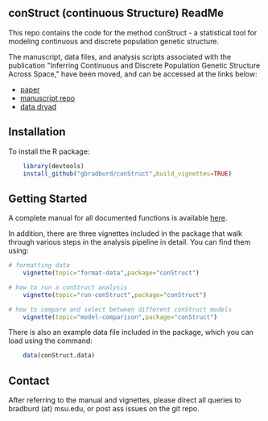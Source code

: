 
## conStruct (continuous Structure) ReadMe


This repo contains the code for the method conStruct - a statistical tool 
for modeling continuous and discrete population genetic structure.

The manuscript, data files, and analysis scripts associated with the publication 
"Inferring Continuous and Discrete Population Genetic Structure Across Space,"
have been moved, and can be accessed at the links below:

 * [paper](https://doi.org/10.1534/genetics.118.301333)
 * [manuscript repo](https://github.com/gbradburd/conStruct-paper)
 * [data dryad](https://doi.org/10.5061/dryad.5qj7h09)

## Installation

To install the R package:

```r
	library(devtools)
	install_github("gbradburd/conStruct",build_vignettes=TRUE)
```

## Getting Started

A complete manual for all documented functions is available [here](https://github.com/gbradburd/conStruct/blob/master/man/conStruct-manual.pdf).

In addition, there are three vignettes included in the package that walk through 
various steps in the analysis pipeline in detail. You can find them using: 

```r
# formatting data
	vignette(topic="format-data",package="conStruct")

# how to run a conStruct analysis
	vignette(topic="run-conStruct",package="conStruct")

# how to compare and select between different conStruct models
	vignette(topic="model-comparison",package="conStruct")
```

There is also an example data file included in the package, which you can 
load using the command:

```r
	data(conStruct.data)
```

## Contact

After referring to the manual and vignettes, 
please direct all queries to bradburd (at) msu.edu, 
or post ass issues on the git repo.